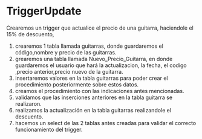 # TriggerUpdate
Crearemos un trigger que actualice el precio de una guitarra, haciendole el 15% de descuento,

1. crearemos 1 tabla llamada guitarras, donde guardaremos el código,nombre y precio de las guitarras.
2. grearemos una tabla llamada Nuevo_Precio_Guitarra, en donde guardaremos el usuario que hará la actualizacion, la fecha, el codigo ,precio anterior,precio nuevo de la guitarra.
3. insertaremos valores en la tabla guitarras para poder crear el procedimiento posteriormente sobre estos datos.
4. creamos el procedimiento con las indicaciones antes mencionadas.
5. validamos que las inserciones anteriores en la tabla guitarra se realizaron.
6. realizamos la actualización en la tabla guitarras realizandole el descuento.
7. hacemos un select de las 2 tablas antes creadas para validar el correcto funcionamiento del trigger.
